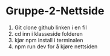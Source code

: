 # Gruppe-2-Nettside
1. Git clone github linken i en fil
2. cd inn i klasseside folderen
3. kjør npm install i terminalen
4. npm run dev for å kjøre nettsiden

